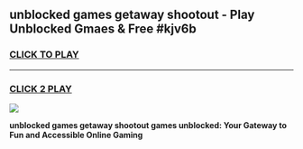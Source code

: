 
## unblocked games getaway shootout - Play Unblocked Gmaes & Free #kjv6b
<h3>
<a href="https://news.freeplayer.one?title=unblocked_games_getaway_shootout&ref=24F">CLICK TO PLAY</a></h3>
<hr>

<h3>
<a href="https://news.freeplayer.one?title=unblocked_games_getaway_shootout&ref=24F">CLICK 2 PLAY</a>
  
</h3>

<a href="https://news.freeplayer.one?title=unblocked_games_getaway_shootout&ref=24F/"><img src="https://clearcache.store/games.png"></a>


**unblocked games getaway shootout games unblocked: Your Gateway to Fun and Accessible Online Gaming**
